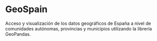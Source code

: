 # GeoSpain
Acceso y visualización de los datos geográficos de España a nivel de comunidades autónomas, provincias y municipios utilizando la librería GeoPandas.
